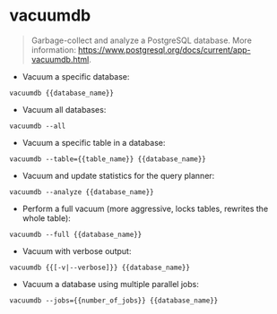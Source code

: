 # vacuumdb

> Garbage-collect and analyze a PostgreSQL database.
> More information: <https://www.postgresql.org/docs/current/app-vacuumdb.html>.

- Vacuum a specific database:

`vacuumdb {{database_name}}`

- Vacuum all databases:

`vacuumdb --all`

- Vacuum a specific table in a database:

`vacuumdb --table={{table_name}} {{database_name}}`

- Vacuum and update statistics for the query planner:

`vacuumdb --analyze {{database_name}}`

- Perform a full vacuum (more aggressive, locks tables, rewrites the whole table):

`vacuumdb --full {{database_name}}`

- Vacuum with verbose output:

`vacuumdb {{[-v|--verbose]}} {{database_name}}`

- Vacuum a database using multiple parallel jobs:

`vacuumdb --jobs={{number_of_jobs}} {{database_name}}`

